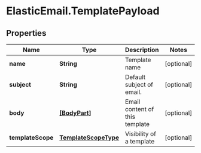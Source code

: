 # ElasticEmail.TemplatePayload

## Properties

Name | Type | Description | Notes
------------ | ------------- | ------------- | -------------
**name** | **String** | Template name | [optional] 
**subject** | **String** | Default subject of email. | [optional] 
**body** | [**[BodyPart]**](BodyPart.md) | Email content of this template | [optional] 
**templateScope** | [**TemplateScopeType**](TemplateScopeType.md) | Visibility of a template | [optional] 


